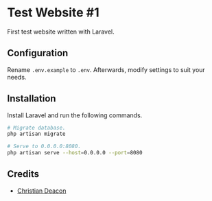 # Test Website #1
First test website written with Laravel.

## Configuration
Rename `.env.example` to `.env`. Afterwards, modify settings to suit your needs.

## Installation
Install Laravel and run the following commands.

```bash
# Migrate database.
php artisan migrate

# Serve to 0.0.0.0:8080.
php artisan serve --host=0.0.0.0 --port=8080
```

## Credits
* [Christian Deacon](https://github.com/gamemann)